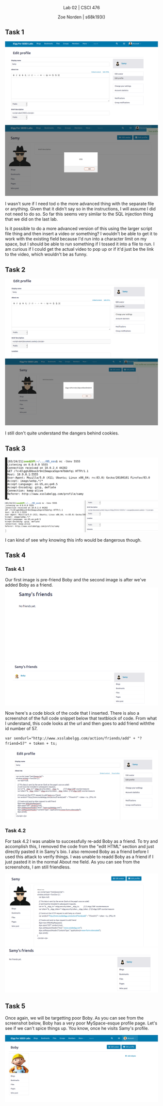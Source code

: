 
<div align="center">Lab 02 | CSCI 476
  
Zoe Norden | s68k193() 
</div>


## Task 1

![image](https://github.com/znorden17/csci-476-594-spring2021-private/blob/main/lab05/screenshots/task1.1.png)

![image](https://github.com/znorden17/csci-476-594-spring2021-private/blob/main/lab05/screenshots/task1.png)

I wasn't sure if I need tod o the more advanced thing with the separate file or anything. Given that it didn't say so in the instructions, I will assume I did not need to do so. So far this seems very similar to the SQL injection thing that we did on the last lab.

Is it possible to do a more advanced version of this using the larger script file thing and then insert a video or something? I wouldn't be able to get it to work with the existing field because I'd run into a character limit on my space, but I should be able to run something if I tossed it into a file to run. I am curious if I could get the actual video to pop up or if it'd just be the link to the video, which wouldn't be as funny. 

## Task 2

![image](https://github.com/znorden17/csci-476-594-spring2021-private/blob/main/lab05/screenshots/task2.png)
![image](https://github.com/znorden17/csci-476-594-spring2021-private/blob/main/lab05/screenshots/task2.1.png)

I still don't quite understand the dangers behind cookies. 

## Task 3

![image](https://github.com/znorden17/csci-476-594-spring2021-private/blob/main/lab05/screenshots/task3.png)
![image](https://github.com/znorden17/csci-476-594-spring2021-private/blob/main/lab05/screenshots/task3.1.png)

I can kind of see why knowing this info would be dangerous though. 


## Task 4

### Task 4.1

Our first image is pre-friend Boby and the second image is after we've added Boby as a friend. 
![image](https://github.com/znorden17/csci-476-594-spring2021-private/blob/main/lab05/screenshots/task4.1.png)
![image](https://github.com/znorden17/csci-476-594-spring2021-private/blob/main/lab05/screenshots/task4.1.2.png)

Now here's a code block of the code that I inserted. There is also a screenshot of the full code snippet below that textblock of code. From what I understand, this code looks at the url and then goes to add friend withthe id number of 57. 

`var sendurl="http://www.xsslabelgg.com/action/friends/add" + "?friend=57" + token + ts;`

![image](https://github.com/znorden17/csci-476-594-spring2021-private/blob/main/lab05/screenshots/task4.1.1.png)


### Task 4.2

For task 4.2 I was unable to successfully re-add Boby as a friend. To try and accomplish this, I removed the code from the "edit HTML" section and just directly pasted it in Samy's bio. I also removed Boby as a friend before I used this attack to verify things. I was unable to readd Boby as a friend if I just pasted it in the normal About me field. As you can see from the screenshots, I am still friendless. 

![image](https://github.com/znorden17/csci-476-594-spring2021-private/blob/main/lab05/screenshots/task4.2.png)
![image](https://github.com/znorden17/csci-476-594-spring2021-private/blob/main/lab05/screenshots/task4.2.1.png)

## Task 5

Once again, we will be targetting poor Boby. As you can see from the screenshot below, Boby has a very poor MySpace-esque profile page. Let's see if we can't spice things up. You know, once he visits Samy's profile.

![image](https://github.com/znorden17/csci-476-594-spring2021-private/blob/main/lab05/screenshots/task5.1.png)






